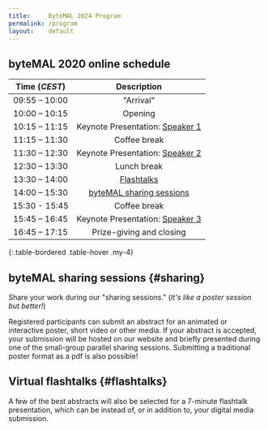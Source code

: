 ```yaml
---
title:     ByteMAL 2024 Program
permalink: /program
layout:    default
---
```


## byteMAL 2020 online schedule 

| Time (*CEST*) | Description |
| :-----------: | :---------: |
| 09:55 – 10:00 | "Arrival"                             |
| 10:00 – 10:15 | Opening                               |
| 10:15 – 11:15 | Keynote Presentation: <a href="/bytemal-2024/keynotes">Speaker 1</a>  |
| 11:15 – 11:30 | Coffee break                          |
| 11:30 – 12:30 | Keynote Presentation: <a href="/bytemal-2024/keynotes">Speaker 2</a>    |
| 12:30 – 13:30 | Lunch break                           |
| 13:30 – 14:00 | [Flashtalks](#flashtalks)            |
| 14:00 – 15:30 | [byteMAL sharing sessions](#sharing)  |
| 15:30 - 15:45 | Coffee break                          |
| 15:45 – 16:45 | Keynote Presentation: <a href="/bytemal-2024/keynotes">Speaker 3</a>   |
| 16:45 – 17:15 | Prize-giving and closing              |
{:.table-bordered .table-hover .my-4}



## byteMAL sharing sessions {#sharing}

Share your work during our "sharing sessions." (*It's like a poster session but better!*)

Registered participants can submit an abstract for an animated or interactive poster, short video or other media. 
If your abstract is accepted, your submission will be hosted on our website and briefly presented during one of the small-group parallel sharing sessions. 
Submitting a traditional poster format as a pdf is also possible!


## Virtual flashtalks {#flashtalks}

A few of the best abstracts will also be selected for a 7-minute flashtalk presentation, which can be instead of, or in addition to, your digital media submission.


